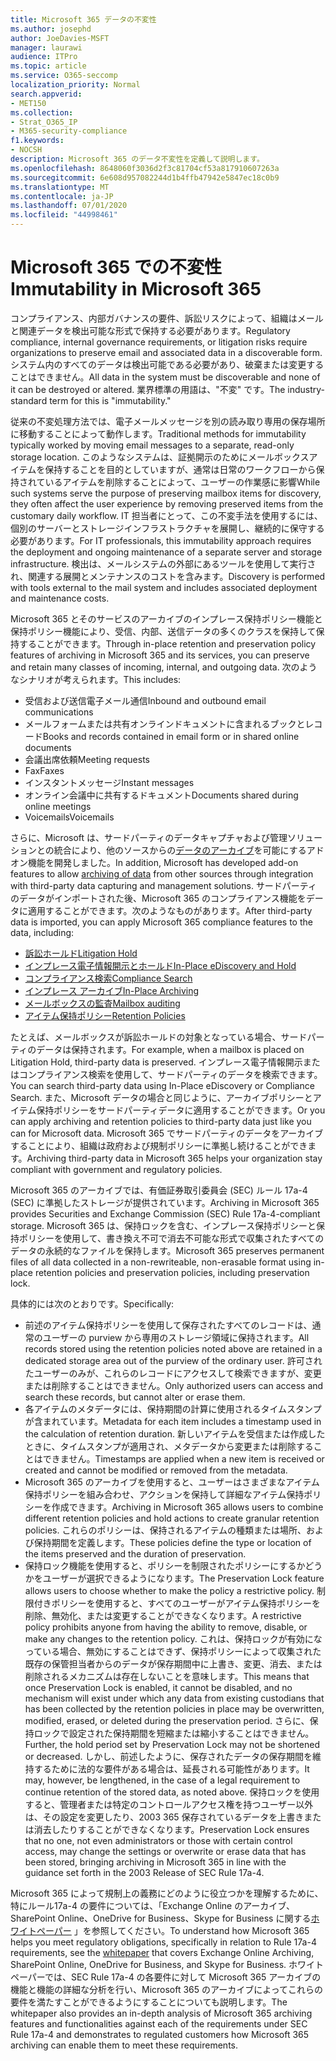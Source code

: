 ```yaml
---
title: Microsoft 365 データの不変性
ms.author: josephd
author: JoeDavies-MSFT
manager: laurawi
audience: ITPro
ms.topic: article
ms.service: O365-seccomp
localization_priority: Normal
search.appverid:
- MET150
ms.collection:
- Strat_O365_IP
- M365-security-compliance
f1.keywords:
- NOCSH
description: Microsoft 365 のデータ不変性を定義して説明します。
ms.openlocfilehash: 8648060f3036d2f3c81704cf53a817910607263a
ms.sourcegitcommit: 6e608d957082244d1b4ffb47942e5847ec18c0b9
ms.translationtype: MT
ms.contentlocale: ja-JP
ms.lasthandoff: 07/01/2020
ms.locfileid: "44998461"
---
```

# <a name="immutability-in-microsoft-365"></a><span data-ttu-id="c5b11-103">Microsoft 365 での不変性</span><span class="sxs-lookup"><span data-stu-id="c5b11-103">Immutability in Microsoft 365</span></span>

<span data-ttu-id="c5b11-104">コンプライアンス、内部ガバナンスの要件、訴訟リスクによって、組織はメールと関連データを検出可能な形式で保持する必要があります。</span><span class="sxs-lookup"><span data-stu-id="c5b11-104">Regulatory compliance, internal governance requirements, or litigation risks require organizations to preserve email and associated data in a discoverable form.</span></span> <span data-ttu-id="c5b11-105">システム内のすべてのデータは検出可能である必要があり、破棄または変更することはできません。</span><span class="sxs-lookup"><span data-stu-id="c5b11-105">All data in the system must be discoverable and none of it can be destroyed or altered.</span></span> <span data-ttu-id="c5b11-106">業界標準の用語は、"不変" です。</span><span class="sxs-lookup"><span data-stu-id="c5b11-106">The industry-standard term for this is "immutability."</span></span>

<span data-ttu-id="c5b11-107">従来の不変処理方法では、電子メールメッセージを別の読み取り専用の保存場所に移動することによって動作します。</span><span class="sxs-lookup"><span data-stu-id="c5b11-107">Traditional methods for immutability typically worked by moving email messages to a separate, read-only storage location.</span></span> <span data-ttu-id="c5b11-108">このようなシステムは、証拠開示のためにメールボックスアイテムを保持することを目的としていますが、通常は日常のワークフローから保持されているアイテムを削除することによって、ユーザーの作業感に影響</span><span class="sxs-lookup"><span data-stu-id="c5b11-108">While such systems serve the purpose of preserving mailbox items for discovery, they often affect the user experience by removing preserved items from the customary daily workflow.</span></span> <span data-ttu-id="c5b11-109">IT 担当者にとって、この不変手法を使用するには、個別のサーバーとストレージインフラストラクチャを展開し、継続的に保守する必要があります。</span><span class="sxs-lookup"><span data-stu-id="c5b11-109">For IT professionals, this immutability approach requires the deployment and ongoing maintenance of a separate server and storage infrastructure.</span></span> <span data-ttu-id="c5b11-110">検出は、メールシステムの外部にあるツールを使用して実行され、関連する展開とメンテナンスのコストを含みます。</span><span class="sxs-lookup"><span data-stu-id="c5b11-110">Discovery is performed with tools external to the mail system and includes associated deployment and maintenance costs.</span></span>

<span data-ttu-id="c5b11-111">Microsoft 365 とそのサービスのアーカイブのインプレース保持ポリシー機能と保持ポリシー機能により、受信、内部、送信データの多くのクラスを保持して保持することができます。</span><span class="sxs-lookup"><span data-stu-id="c5b11-111">Through in-place retention and preservation policy features of archiving in Microsoft 365 and its services, you can preserve and retain many classes of incoming, internal, and outgoing data.</span></span> <span data-ttu-id="c5b11-112">次のようなシナリオが考えられます。</span><span class="sxs-lookup"><span data-stu-id="c5b11-112">This includes:</span></span>

- <span data-ttu-id="c5b11-113">受信および送信電子メール通信</span><span class="sxs-lookup"><span data-stu-id="c5b11-113">Inbound and outbound email communications</span></span>
- <span data-ttu-id="c5b11-114">メールフォームまたは共有オンラインドキュメントに含まれるブックとレコード</span><span class="sxs-lookup"><span data-stu-id="c5b11-114">Books and records contained in email form or in shared online documents</span></span>
- <span data-ttu-id="c5b11-115">会議出席依頼</span><span class="sxs-lookup"><span data-stu-id="c5b11-115">Meeting requests</span></span>
- <span data-ttu-id="c5b11-116">Fax</span><span class="sxs-lookup"><span data-stu-id="c5b11-116">Faxes</span></span>
- <span data-ttu-id="c5b11-117">インスタントメッセージ</span><span class="sxs-lookup"><span data-stu-id="c5b11-117">Instant messages</span></span>
- <span data-ttu-id="c5b11-118">オンライン会議中に共有するドキュメント</span><span class="sxs-lookup"><span data-stu-id="c5b11-118">Documents shared during online meetings</span></span>
- <span data-ttu-id="c5b11-119">Voicemails</span><span class="sxs-lookup"><span data-stu-id="c5b11-119">Voicemails</span></span>

<span data-ttu-id="c5b11-120">さらに、Microsoft は、サードパーティのデータキャプチャおよび管理ソリューションとの統合により、他のソースからの[データのアーカイブ](https://support.office.com/article/Archiving-third-party-data-in-Office-365-0ce338d5-3666-4a18-86ab-c6910ff408cc)を可能にするアドオン機能を開発しました。</span><span class="sxs-lookup"><span data-stu-id="c5b11-120">In addition, Microsoft has developed add-on features to allow [archiving of data](https://support.office.com/article/Archiving-third-party-data-in-Office-365-0ce338d5-3666-4a18-86ab-c6910ff408cc) from other sources through integration with third-party data capturing and management solutions.</span></span> <span data-ttu-id="c5b11-121">サードパーティのデータがインポートされた後、Microsoft 365 のコンプライアンス機能をデータに適用することができます。次のようなものがあります。</span><span class="sxs-lookup"><span data-stu-id="c5b11-121">After third-party data is imported, you can apply Microsoft 365 compliance features to the data, including:</span></span>

- [<span data-ttu-id="c5b11-122">訴訟ホールド</span><span class="sxs-lookup"><span data-stu-id="c5b11-122">Litigation Hold</span></span>](https://docs.microsoft.com/microsoft-365/compliance/create-a-litigation-hold)
- [<span data-ttu-id="c5b11-123">インプレース電子情報開示とホールド</span><span class="sxs-lookup"><span data-stu-id="c5b11-123">In-Place eDiscovery and Hold</span></span>](https://docs.microsoft.com/microsoft-365/compliance/manage-legal-investigations)
- [<span data-ttu-id="c5b11-124">コンプライアンス検索</span><span class="sxs-lookup"><span data-stu-id="c5b11-124">Compliance Search</span></span>](https://docs.microsoft.com/microsoft-365/compliance/search-for-content)
- [<span data-ttu-id="c5b11-125">インプレース アーカイブ</span><span class="sxs-lookup"><span data-stu-id="c5b11-125">In-Place Archiving</span></span>](https://docs.microsoft.com/microsoft-365/compliance/enable-archive-mailboxes)
- [<span data-ttu-id="c5b11-126">メールボックスの監査</span><span class="sxs-lookup"><span data-stu-id="c5b11-126">Mailbox auditing</span></span>](https://docs.microsoft.com/microsoft-365/compliance/enable-mailbox-auditing)
- [<span data-ttu-id="c5b11-127">アイテム保持ポリシー</span><span class="sxs-lookup"><span data-stu-id="c5b11-127">Retention Policies</span></span>](https://docs.microsoft.com/microsoft-365/compliance/retention-policies)

<span data-ttu-id="c5b11-128">たとえば、メールボックスが訴訟ホールドの対象となっている場合、サードパーティのデータは保持されます。</span><span class="sxs-lookup"><span data-stu-id="c5b11-128">For example, when a mailbox is placed on Litigation Hold, third-party data is preserved.</span></span> <span data-ttu-id="c5b11-129">インプレース電子情報開示またはコンプライアンス検索を使用して、サードパーティのデータを検索できます。</span><span class="sxs-lookup"><span data-stu-id="c5b11-129">You can search third-party data using In-Place eDiscovery or Compliance Search.</span></span> <span data-ttu-id="c5b11-130">また、Microsoft データの場合と同じように、アーカイブポリシーとアイテム保持ポリシーをサードパーティデータに適用することができます。</span><span class="sxs-lookup"><span data-stu-id="c5b11-130">Or you can apply archiving and retention policies to third-party data just like you can for Microsoft data.</span></span> <span data-ttu-id="c5b11-131">Microsoft 365 でサードパーティのデータをアーカイブすることにより、組織は政府および規制ポリシーに準拠し続けることができます。</span><span class="sxs-lookup"><span data-stu-id="c5b11-131">Archiving third-party data in Microsoft 365 helps your organization stay compliant with government and regulatory policies.</span></span>

<span data-ttu-id="c5b11-132">Microsoft 365 のアーカイブでは、有価証券取引委員会 (SEC) ルール 17a-4 (SEC) に準拠したストレージが提供されています。</span><span class="sxs-lookup"><span data-stu-id="c5b11-132">Archiving in Microsoft 365 provides Securities and Exchange Commission (SEC) Rule 17a-4-compliant storage.</span></span> <span data-ttu-id="c5b11-133">Microsoft 365 は、保持ロックを含む、インプレース保持ポリシーと保持ポリシーを使用して、書き換え不可で消去不可能な形式で収集されたすべてのデータの永続的なファイルを保持します。</span><span class="sxs-lookup"><span data-stu-id="c5b11-133">Microsoft 365 preserves permanent files of all data collected in a non-rewriteable, non-erasable format using in-place retention policies and preservation policies, including preservation lock.</span></span>

<span data-ttu-id="c5b11-134">具体的には次のとおりです。</span><span class="sxs-lookup"><span data-stu-id="c5b11-134">Specifically:</span></span>

- <span data-ttu-id="c5b11-135">前述のアイテム保持ポリシーを使用して保存されたすべてのレコードは、通常のユーザーの purview から専用のストレージ領域に保持されます。</span><span class="sxs-lookup"><span data-stu-id="c5b11-135">All records stored using the retention policies noted above are retained in a dedicated storage area out of the purview of the ordinary user.</span></span> <span data-ttu-id="c5b11-136">許可されたユーザーのみが、これらのレコードにアクセスして検索できますが、変更または削除することはできません。</span><span class="sxs-lookup"><span data-stu-id="c5b11-136">Only authorized users can access and search these records, but cannot alter or erase them.</span></span>
- <span data-ttu-id="c5b11-137">各アイテムのメタデータには、保持期間の計算に使用されるタイムスタンプが含まれています。</span><span class="sxs-lookup"><span data-stu-id="c5b11-137">Metadata for each item includes a timestamp used in the calculation of retention duration.</span></span> <span data-ttu-id="c5b11-138">新しいアイテムを受信または作成したときに、タイムスタンプが適用され、メタデータから変更または削除することはできません。</span><span class="sxs-lookup"><span data-stu-id="c5b11-138">Timestamps are applied when a new item is received or created and cannot be modified or removed from the metadata.</span></span>
- <span data-ttu-id="c5b11-139">Microsoft 365 のアーカイブを使用すると、ユーザーはさまざまなアイテム保持ポリシーを組み合わせ、アクションを保持して詳細なアイテム保持ポリシーを作成できます。</span><span class="sxs-lookup"><span data-stu-id="c5b11-139">Archiving in Microsoft 365 allows users to combine different retention policies and hold actions to create granular retention policies.</span></span> <span data-ttu-id="c5b11-140">これらのポリシーは、保持されるアイテムの種類または場所、および保持期間を定義します。</span><span class="sxs-lookup"><span data-stu-id="c5b11-140">These policies define the type or location of the items preserved and the duration of preservation.</span></span>
- <span data-ttu-id="c5b11-141">保持ロック機能を使用すると、ポリシーを制限されたポリシーにするかどうかをユーザーが選択できるようになります。</span><span class="sxs-lookup"><span data-stu-id="c5b11-141">The Preservation Lock feature allows users to choose whether to make the policy a restrictive policy.</span></span> <span data-ttu-id="c5b11-142">制限付きポリシーを使用すると、すべてのユーザーがアイテム保持ポリシーを削除、無効化、または変更することができなくなります。</span><span class="sxs-lookup"><span data-stu-id="c5b11-142">A restrictive policy prohibits anyone from having the ability to remove, disable, or make any changes to the retention policy.</span></span> <span data-ttu-id="c5b11-143">これは、保持ロックが有効になっている場合、無効にすることはできず、保持ポリシーによって収集された既存の保管担当者からのデータが保存期間中に上書き、変更、消去、または削除されるメカニズムは存在しないことを意味します。</span><span class="sxs-lookup"><span data-stu-id="c5b11-143">This means that once Preservation Lock is enabled, it cannot be disabled, and no mechanism will exist under which any data from existing custodians that has been collected by the retention policies in place may be overwritten, modified, erased, or deleted during the preservation period.</span></span> <span data-ttu-id="c5b11-144">さらに、保持ロックで設定された保持期間を短縮または縮小することはできません。</span><span class="sxs-lookup"><span data-stu-id="c5b11-144">Further, the hold period set by Preservation Lock may not be shortened or decreased.</span></span> <span data-ttu-id="c5b11-145">しかし、前述したように、保存されたデータの保存期間を維持するために法的な要件がある場合は、延長される可能性があります。</span><span class="sxs-lookup"><span data-stu-id="c5b11-145">It may, however, be lengthened, in the case of a legal requirement to continue retention of the stored data, as noted above.</span></span> <span data-ttu-id="c5b11-146">保持ロックを使用すると、管理者または特定のコントロールアクセス権を持つユーザー以外は、その設定を変更したり、2003 365 保存されているデータを上書きまたは消去したりすることができなくなります。</span><span class="sxs-lookup"><span data-stu-id="c5b11-146">Preservation Lock ensures that no one, not even administrators or those with certain control access, may change the settings or overwrite or erase data that has been stored, bringing archiving in Microsoft 365 in line with the guidance set forth in the 2003 Release of SEC Rule 17a-4.</span></span>

<span data-ttu-id="c5b11-147">Microsoft 365 によって規制上の義務にどのように役立つかを理解するために、特にルール17a-4 の要件については、「Exchange Online のアーカイブ、SharePoint Online、OneDrive for Business、Skype for Business に関する[ホワイトペーパー](https://www.microsoft.com/microsoft-365/blog/wp-content/uploads/2015/11/Microsoft-EOA-White-Paper.pdf) 」を参照してください。</span><span class="sxs-lookup"><span data-stu-id="c5b11-147">To understand how Microsoft 365 helps you meet regulatory obligations, specifically in relation to Rule 17a-4 requirements, see the [whitepaper](https://www.microsoft.com/microsoft-365/blog/wp-content/uploads/2015/11/Microsoft-EOA-White-Paper.pdf) that covers Exchange Online Archiving, SharePoint Online, OneDrive for Business, and Skype for Business.</span></span> <span data-ttu-id="c5b11-148">ホワイトペーパーでは、SEC Rule 17a-4 の各要件に対して Microsoft 365 アーカイブの機能と機能の詳細な分析を行い、Microsoft 365 のアーカイブによってこれらの要件を満たすことができるようにすることについても説明します。</span><span class="sxs-lookup"><span data-stu-id="c5b11-148">The whitepaper also provides an in-depth analysis of Microsoft 365 archiving features and functionalities against each of the requirements under SEC Rule 17a-4 and demonstrates to regulated customers how Microsoft 365 archiving can enable them to meet these requirements.</span></span>
